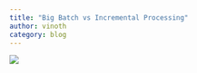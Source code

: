 ```yaml
---
title: "Big Batch vs Incremental Processing"
author: vinoth
category: blog
---
```


![](/assets/images/blog/batch_vs_incremental.png)


